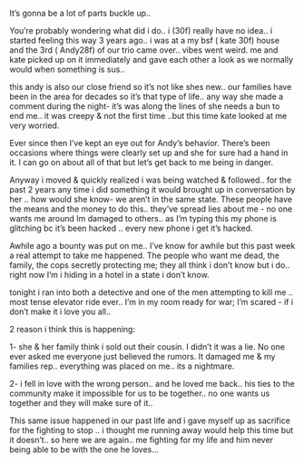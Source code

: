 

It’s gonna be a lot of parts buckle up.. 

You’re probably wondering what did i do.. i (30f) really have no idea.. i started feeling this way 3 years ago.. i was at a my bsf ( kate 30f) house and the 3rd ( Andy28f) of our trio came over.. vibes went weird. me and kate picked up on it immediately and gave each other a look as we normally would when something is sus.. 


this andy is also our close friend so it’s not like shes new.. our families have been in the area for decades so it’s that type of life.. any way she made a comment during the night- it’s was along the lines of she needs a bun to end me.. it was creepy & not the first time ..but this time kate looked at me very worried. 


Ever since then I’ve kept an eye out for Andy’s  behavior. There’s been occasions where things were clearly set up and she for sure had a hand in it. I can go on about all of that but let’s get back to me being in danger. 


Anyway i moved & quickly realized i was being watched & followed.. for the past 2 years any time i did something it would brought up in conversation by her .. how would she know- we aren’t in the same state. These people have the means and the money to do this.. they’ve spread lies about me - no one wants me around Im damaged to others.. as I’m typing this my phone is glitching bc it’s been hacked .. every new phone i get it’s hacked.


Awhile  ago a bounty was put on me.. I’ve know for awhile but this past week a real attempt to take me happened.  The people who want me dead, the family, the cops secretly protecting me; they all think i don’t know but i do.. right now I’m i hiding in a hotel in a state i don’t know. 


tonight i ran into both a detective and one of the men attempting to kill me .. most tense elevator ride ever.. I’m in my room ready for war; I’m scared - if i don’t make it i love you all..


2 reason i think this is happening: 

1- she & her family think i sold out their cousin. I didn’t it was a lie. No one ever asked me everyone just believed the rumors. It damaged me & my families rep.. everything was placed on me.. its a nightmare. 


2- i fell in love with the wrong person.. and he loved me back.. his ties to the community make it impossible for us to be together.. no one wants us together and they will make sure of it.. 


This same issue happened in our past life and i gave myself up as sacrifice for the fighting to stop .. i thought me running away would help this time but it doesn’t.. so here we are again.. me fighting for my life and him never being able to be with the one he loves...